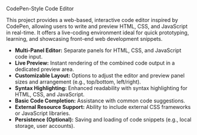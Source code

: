 CodePen-Style Code Editor

This project provides a web-based, interactive code editor inspired by CodePen, allowing users to write and preview HTML, CSS, and JavaScript in real-time. It offers a live-coding environment ideal for quick prototyping, learning, and showcasing front-end web development snippets.

-   **Multi-Panel Editor:** Separate panels for HTML, CSS, and JavaScript code input.
-   **Live Preview:** Instant rendering of the combined code output in a dedicated preview area.
-   **Customizable Layout:** Options to adjust the editor and preview panel sizes and arrangement (e.g., top/bottom, left/right).
-   **Syntax Highlighting:** Enhanced readability with syntax highlighting for HTML, CSS, and JavaScript.
-   **Basic Code Completion:** Assistance with common code suggestions.
-   **External Resource Support:** Ability to include external CSS frameworks or JavaScript libraries.
-   **Persistence (Optional):** Saving and loading of code snippets (e.g., local storage, user accounts).
